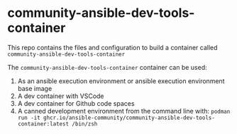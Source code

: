 # community-ansible-dev-tools-container

This repo contains the files and configuration to build a container called `community-ansible-dev-tools-container`

The `community-ansible-dev-tools-container` container can be used:

1) As an ansible execution environment or ansible execution environment base image
2) A dev container with VSCode
3) A dev container for Github code spaces
4) A canned development environment from the command line with:
    `podman run -it ghcr.io/ansible-community/community-ansible-dev-tools-container:latest /bin/zsh`
